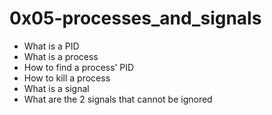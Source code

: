# 0x05-processes_and_signals

* What is a PID
* What is a process
* How to find a process’ PID
* How to kill a process
* What is a signal
* What are the 2 signals that cannot be ignored
